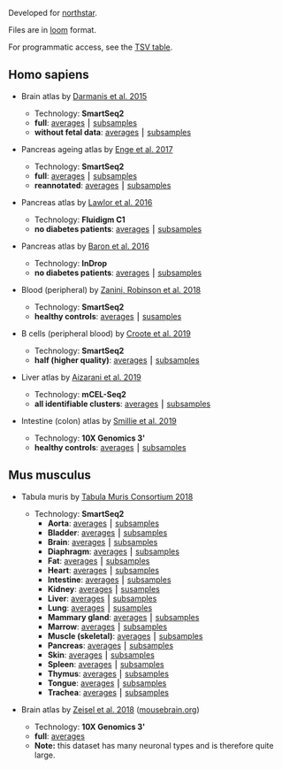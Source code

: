 Developed for [northstar](https://github.com/iosonofabio/northstar).

Files are in [loom](http://loompy.org/) format.

For programmatic access, see the [TSV table](https://github.com/iosonofabio/atlas_landmarks/raw/master/table.tsv).

## Homo sapiens
- Brain atlas by [Darmanis et al. 2015](https://www.pnas.org/content/112/23/7285)
  - Technology: **SmartSeq2**
  - **full**: [averages](https://github.com/iosonofabio/atlas_landmarks/raw/master/data/averages/Darmanis_2015.loom) ⎮ [subsamples](https://github.com/iosonofabio/atlas_landmarks/raw/master/data/subsamples/Darmanis_2015.loom)
  - **without fetal data**: [averages](https://github.com/iosonofabio/atlas_landmarks/raw/master/data/averages/Darmanis_2015_nofetal.loom) ⎮ [subsamples](https://github.com/iosonofabio/atlas_landmarks/raw/master/data/subsamples/Darmanis_2015_nofetal.loom)

- Pancreas ageing atlas by [Enge et al. 2017](https://www.sciencedirect.com/science/article/pii/S009286741731053X?via%3Dihub)
  - Technology: **SmartSeq2**
  - **full**: [averages](https://github.com/iosonofabio/atlas_landmarks/raw/master/data/averages/Enge_2017.loom) ⎮ [subsamples](https://github.com/iosonofabio/atlas_landmarks/raw/master/data/subsamples/Enge_2017.loom)
  - **reannotated**: [averages](https://github.com/iosonofabio/atlas_landmarks/raw/master/data/averages/Enge_2017_manual_reannotation.loom) ⎮ [subsamples](https://github.com/iosonofabio/atlas_averages/raw/master/data/subsamples/Enge_2017_manual_reannotation.loom)

- Pancreas atlas by [Lawlor et al. 2016](https://genome.cshlp.org/content/27/2/208.short)
  - Technology: **Fluidigm C1**
  - **no diabetes patients**: [averages](https://github.com/iosonofabio/atlas_landmarks/raw/master/data/averages/Lawlor_2016.loom) ⎮ [subsamples](https://github.com/iosonofabio/atlas_landmarks/raw/master/data/subsamples/Lawlor_2016.loom)

- Pancreas atlas by [Baron et al. 2016](https://www.sciencedirect.com/science/article/pii/S2405471216302666?via%3Dihub)
  - Technology: **InDrop**
  - **no diabetes patients**: [averages](https://github.com/iosonofabio/atlas_landmarks/raw/master/data/averages/Baron_2016.loom) ⎮ [subsamples](https://github.com/iosonofabio/atlas_landmarks/raw/master/data/subsamples/Baron_2016.loom)

- Blood (peripheral) by [Zanini, Robinson et al. 2018](https://www.pnas.org/content/115/52/E12363.short?rss=1)
  - Technology: **SmartSeq2**
  - **healthy controls**: [averages](https://github.com/iosonofabio/atlas_ladmarks/raw/master/data/averages/Zanini_2018.loom) ⎮ [susamples](https://github.com/iosonofabio/atlas_landmarks/raw/master/data/subsamples/Zanini_2018.loom)

- B cells (peripheral blood) by [Croote et al. 2019](https://science.sciencemag.org/content/362/6420/1306.editor-summary)
  - Technology: **SmartSeq2**
  - **half (higher quality)**: [averages](https://github.com/iosonofabio/atlas_landmarks/raw/master/data/averages/Croote_2018.loom) ⎮ [subsamples](https://github.com/iosonofabio/atlas_landmarks/raw/master/data/subsamples/Croote_2018.loom)

- Liver atlas by [Aizarani et al. 2019](https://www.nature.com/articles/s41586-019-1373-2)
  - Technology: **mCEL-Seq2**
  - **all identifiable clusters**: [averages](https://github.com/iosonofabio/atlas_landmarks/raw/master/data/averages/Aizaran_2019.loom) ⎮ [subsamples](https://github.com/iosonofabio/atlas_landmarks/raw/master/data/subsamples/Aizaran_2019.loom)
  
- Intestine (colon) atlas by [Smillie et al. 2019](https://www.sciencedirect.com/science/article/pii/S0092867419307329?via%3Dihub)
  - Technology: **10X Genomics 3'**
  - **healthy controls**: [averages](https://github.com/iosonofabio/atlas_landmarks/raw/master/data/averages/Smillie_2019.loom) ⎮ [subsamples](https://github.com/iosonofabio/atlas_landmarks/raw/master/data/subsamples/Smillie_2019.loom)
  
## Mus musculus
- Tabula muris by [Tabula Muris Consortium 2018](https://www.nature.com/articles/s41586-018-0590-4)
  - Technology: **SmartSeq2**
    - **Aorta**: [averages](https://github.com/iosonofabio/atlas_landmarks/raw/master/data/averages/Tabula_muris_2018_FACS_aorta.loom) ⎮ [subsamples](https://github.com/iosonofabio/atlas_landmarks/raw/master/data/subsamples/Tabula_muris_2018_FACS_aorta.loom)
    - **Bladder**: [averages](https://github.com/iosonofabio/atlas_landmarks/raw/master/data/averages/Tabula_muris_2018_FACS_bladder.loom) ⎮ [subsamples](https://github.com/iosonofabio/atlas_landmarks/raw/master/data/subsamples/Tabula_muris_2018_FACS_bladder.loom)
    - **Brain**: [averages](https://github.com/iosonofabio/atlas_landmarks/raw/master/data/averages/Tabula_muris_2018_FACS_brain.loom) ⎮ [subsamples](https://github.com/iosonofabio/atlas_landmarks/raw/master/data/subsamples/Tabula_muris_2018_FACS_brain.loom)
    - **Diaphragm**: [averages](https://github.com/iosonofabio/atlas_landmarks/raw/master/data/averages/Tabula_muris_2018_FACS_diaphragm.loom) ⎮ [subsamples](https://github.com/iosonofabio/atlas_landmarks/raw/master/data/subsamples/Tabula_muris_2018_FACS_diaphragm.loom)
    - **Fat**: [averages](https://github.com/iosonofabio/atlas_landmarks/raw/master/data/averages/Tabula_muris_2018_FACS_fat.loom) ⎮ [subsamples](https://github.com/iosonofabio/atlas_landmarks/raw/master/data/subsamples/Tabula_muris_2018_FACS_fat.loom)
    - **Heart**: [averages](https://github.com/iosonofabio/atlas_landmarks/raw/master/data/averages/Tabula_muris_2018_FACS_heart.loom) ⎮ [subsamples](https://github.com/iosonofabio/atlas_landmarks/raw/master/data/subsamples/Tabula_muris_2018_FACS_heart.loom)
    - **Intestine**: [averages](https://github.com/iosonofabio/atlas_landmarks/raw/master/data/averages/Tabula_muris_2018_FACS_intestine.loom) ⎮ [subsamples](https://github.com/iosonofabio/atlas_landmarks/raw/master/data/subsamples/Tabula_muris_2018_FACS_intestine.loom)
    - **Kidney**: [averages](https://github.com/iosonofabio/atlas_landmarks/raw/master/data/averages/Tabula_muris_2018_FACS_kidney.loom) ⎮ [susamples](https://github.com/iosonofabio/atlas_landmarks/raw/master/data/subsamples/Tabula_muris_2018_FACS_kidney.loom)
    - **Liver**: [averages](https://github.com/iosonofabio/atlas_landmarks/raw/master/data/averages/Tabula_muris_2018_FACS_liver.loom) ⎮ [subsamples](https://github.com/iosonofabio/atlas_landmarks/raw/master/data/subsamples/Tabula_muris_2018_FACS_liver.loom)
    - **Lung**: [averages](https://github.com/iosonofabio/atlas_landmarks/raw/master/data/averages/Tabula_muris_2018_FACS_lung.loom) ⎮ [susamples](https://github.com/iosonofabio/atlas_landmarks/raw/master/data/subsamples/Tabula_muris_2018_FACS_lung.loom)
    - **Mammary gland**: [averages](https://github.com/iosonofabio/atlas_landmarks/raw/master/data/averages/Tabula_muris_2018_FACS_mammary_gland.loom) ⎮ [subsamples](https://github.com/iosonofabio/atlas_landmarks/raw/master/data/subsamples/Tabula_muris_2018_FACS_mammary_gland.loom)
    - **Marrow**: [averages](https://github.com/iosonofabio/atlas_landmarks/raw/master/data/averages/Tabula_muris_2018_FACS_marrow.loom) ⎮ [subsamples](https://github.com/iosonofabio/atlas_landmarks/raw/master/data/subsamples/Tabula_muris_2018_FACS_marrow.loom)
    - **Muscle (skeletal)**: [averages](https://github.com/iosonofabio/atlas_landmarks/raw/master/data/averages/Tabula_muris_2018_FACS_muscle.loom) ⎮ [subsamples](https://github.com/iosonofabio/atlas_landmarks/raw/master/data/subsamples/Tabula_muris_2018_FACS_muscle.loom)
    - **Pancreas**: [averages](https://github.com/iosonofabio/atlas_landmarks/raw/master/data/averages/Tabula_muris_2018_FACS_pancreas.loom) ⎮ [subsamples](https://github.com/iosonofabio/atlas_landmarks/raw/master/data/subsamples/Tabula_muris_2018_FACS_pancreas.loom)
    - **Skin**: [averages](https://github.com/iosonofabio/atlas_landmarks/raw/master/data/averages/Tabula_muris_2018_FACS_skin.loom) ⎮ [subsamples](https://github.com/iosonofabio/atlas_landmarks/raw/master/data/subsample/Tabula_muris_2018_FACS_skin.loom)
    - **Spleen**: [averages](https://github.com/iosonofabio/atlas_landmarks/raw/master/data/averages/Tabula_muris_2018_FACS_spleen.loom) ⎮ [subsamples](https://github.com/iosonofabio/atlas_landmarks/raw/master/data/subsamples/Tabula_muris_2018_FACS_spleen.loom)
    - **Thymus**: [averages](https://github.com/iosonofabio/atlas_landmarks/raw/master/data/averages/Tabula_muris_2018_FACS_thymus.loom) ⎮ [subsamples](https://github.com/iosonofabio/atlas_landmarks/raw/master/data/subsamples/Tabula_muris_2018_FACS_thymus.loom)
    - **Tongue**: [averages](https://github.com/iosonofabio/atlas_landmarks/raw/master/data/averages/Tabula_muris_2018_FACS_tongue.loom) ⎮ [subsamples](https://github.com/iosonofabio/atlas_landmarks/raw/master/data/subsamples/Tabula_muris_2018_FACS_tongue.loom)
    - **Trachea**: [averages](https://github.com/iosonofabio/atlas_landmarks/raw/master/data/averages/Tabula_muris_2018_FACS_trachea.loom) ⎮ [subsamples](https://github.com/iosonofabio/atlas_landmarks/raw/master/data/subsamples/Tabula_muris_2018_FACS_trachea.loom)

- Brain atlas by [Zeisel et al. 2018](https://www.sciencedirect.com/science/article/pii/S009286741830789X?via%3Dihub) ([mousebrain.org](http://www.mousebrain.org))
  - Technology: **10X Genomics 3'**
  - **full**: [averages](https://storage.googleapis.com/linnarsson-lab-loom/l5_all.agg.loom)
  - **Note:** this dataset has many neuronal types and is therefore quite large.
